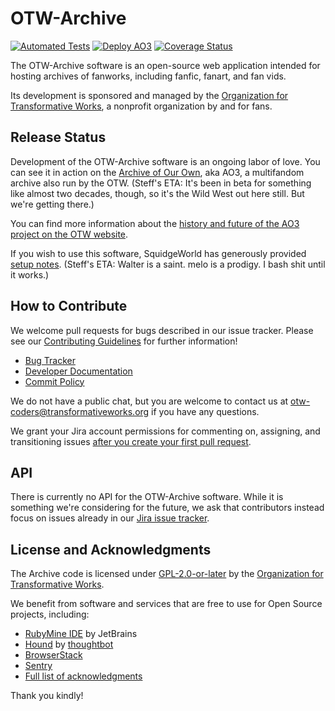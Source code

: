 OTW-Archive
=========
[![Automated Tests](https://github.com/otwcode/otwarchive/actions/workflows/automated-tests.yml/badge.svg)](https://github.com/otwcode/otwarchive/actions/workflows/automated-tests.yml) [![Deploy AO3](https://github.com/otwcode/otwarchive/actions/workflows/deploy.yml/badge.svg)](https://github.com/otwcode/otwarchive/deployments) [![Coverage Status](https://img.shields.io/codecov/c/github/otwcode/otwarchive/master.svg)](https://app.codecov.io/gh/otwcode/otwarchive)

The OTW-Archive software is an open-source web application intended for hosting archives of fanworks, including fanfic, fanart, and fan vids.

Its development is sponsored and managed by the [Organization for Transformative Works](https://www.transformativeworks.org/), a nonprofit organization by and for fans.

Release Status
---------
Development of the OTW-Archive software is an ongoing labor of love. You can see it in action on the [Archive of Our Own](https://archiveofourown.org/), aka AO3, a multifandom archive also run by the OTW.  (Steff's ETA: It's been in beta for something like almost two decades, though, so it's the Wild West out here still.  But we're getting there.)

You can find more information about the [history and future of the AO3 project on the OTW website](https://www.transformativeworks.org/our-projects/archive-of-our-own/).

If you wish to use this software, SquidgeWorld has generously provided [setup notes](https://squidgeworld.org/works/34491).  (Steff's ETA: Walter is a saint.  melo is a prodigy.  I bash shit until it works.)

How to Contribute
----------
We welcome pull requests for bugs described in our issue tracker. Please see our [Contributing Guidelines](https://github.com/otwcode/otwarchive/blob/master/CONTRIBUTING.md) for further information!

* [Bug Tracker](https://otwarchive.atlassian.net/projects/AO3/issues)
* [Developer Documentation](https://github.com/otwcode/otwarchive/wiki)
* [Commit Policy](https://github.com/otwcode/otwarchive/wiki/Commit-policy)

We do not have a public chat, but you are welcome to contact us at otw-coders@transformativeworks.org if you have any questions.

We grant your Jira account permissions for commenting on, assigning, and transitioning issues [after you create your first pull request](https://github.com/otwcode/otwarchive/blob/master/CONTRIBUTING.md#workflow).

API
----------
There is currently no API for the OTW-Archive software. While it is something we're considering for the future, we ask that contributors instead focus on issues already in our [Jira issue tracker](https://otwarchive.atlassian.net/).

License and Acknowledgments
----------
The Archive code is licensed under [GPL-2.0-or-later](https://www.gnu.org/licenses/gpl-2.0.html) by the [Organization for Transformative Works](https://www.transformativeworks.org/).

We benefit from software and services that are free to use for Open Source projects, including:

* [RubyMine IDE](https://www.jetbrains.com/ruby/) by JetBrains
* [Hound](https://houndci.com/) by [thoughtbot](https://thoughtbot.com/)
* [BrowserStack](https://www.browserstack.com)
* [Sentry](https://sentry.io)
* [Full list of acknowledgments](ACKNOWLEDGMENTS.md)

Thank you kindly!
